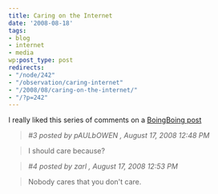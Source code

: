 ```yaml
---
title: Caring on the Internet
date: '2008-08-18'
tags:
- blog
- internet
- media
wp:post_type: post
redirects:
- "/node/242"
- "/observation/caring-internet"
- "/2008/08/caring-on-the-internet/"
- "/?p=242"
---
```


I really liked this series of comments on a [BoingBoing post](http://www.boingboing.net/2008/08/17/how-the-daily-shows.html#comment-262112)

>

>

> _#3 posted by pAULbOWEN , August 17, 2008 12:48 PM_

>

> I should care because?

>

> _#4 posted by zarl , August 17, 2008 12:53 PM_

>

> Nobody cares that you don't care.

>

>


